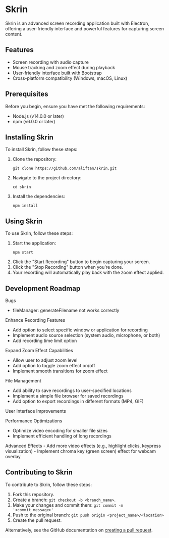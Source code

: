 # Skrin

Skrin is an advanced screen recording application built with Electron, offering a user-friendly interface and powerful features for capturing screen content.

## Features

- Screen recording with audio capture
- Mouse tracking and zoom effect during playback
- User-friendly interface built with Bootstrap
- Cross-platform compatibility (Windows, macOS, Linux)

## Prerequisites

Before you begin, ensure you have met the following requirements:

- Node.js (v14.0.0 or later)
- npm (v6.0.0 or later)

## Installing Skrin

To install Skrin, follow these steps:

1. Clone the repository:
   ```
   git clone https://github.com/aliftan/skrin.git
   ```
2. Navigate to the project directory:
   ```
   cd skrin
   ```
3. Install the dependencies:
   ```
   npm install
   ```

## Using Skrin

To use Skrin, follow these steps:

1. Start the application:
   ```
   npm start
   ```
2. Click the "Start Recording" button to begin capturing your screen.
3. Click the "Stop Recording" button when you're done.
4. Your recording will automatically play back with the zoom effect applied.

## Development Roadmap
Bugs
- fileManager: 
   generateFilename not works correctly

Enhance Recording Features
- Add option to select specific window or application for recording
- Implement audio source selection (system audio, microphone, or both)
- Add recording time limit option

Expand Zoom Effect Capabilities
- Allow user to adjust zoom level
- Add option to toggle zoom effect on/off
- Implement smooth transitions for zoom effect

File Management

- Add ability to save recordings to user-specified locations
- Implement a simple file browser for saved recordings
- Add option to export recordings in different formats (MP4, GIF)

User Interface Improvements

Performance Optimizations

- Optimize video encoding for smaller file sizes
- Implement efficient handling of long recordings

Advanced Effects - Add more video effects (e.g., highlight clicks, keypress visualization) - Implement chroma key (green screen) effect for webcam overlay

## Contributing to Skrin

To contribute to Skrin, follow these steps:

1. Fork this repository.
2. Create a branch: `git checkout -b <branch_name>`.
3. Make your changes and commit them: `git commit -m '<commit_message>'`
4. Push to the original branch: `git push origin <project_name>/<location>`
5. Create the pull request.

Alternatively, see the GitHub documentation on [creating a pull request](https://help.github.com/en/github/collaborating-with-issues-and-pull-requests/creating-a-pull-request).

